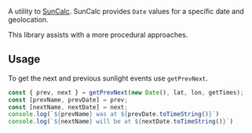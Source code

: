 
A utility to [SunCalc](https://github.com/mourner/suncalc#sunlight-times). SunCalc provides `Date` values for a specific date and geolocation.

This library assists with a more procedural approaches.

## Usage

To get the next and previous sunlight events use `getPrevNext`.

```js
const { prev, next } = getPrevNext(new Date(), lat, lon, getTimes);
const [prevName, prevDate] = prev;
const [nextName, nextDate] = next;
console.log(`${prevName} was at ${prevDate.toTimeString()}`)
console.log(`${nextName} will be at ${nextDate.toTimeString()}`)
```
